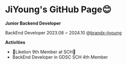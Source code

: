 # JiYoung's GitHub Page😊

**Junior Backend Developer**

BackEnd Developer 2023.08 ~ 2024.10 @[brandx-jiyoung](https://github.com/brandx-jiyoung)


**Activities**
- 🦁Likelion 9th Member at SCH🦁
- BackEnd Developer in GDSC SCH 4th Member
